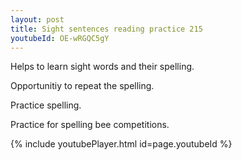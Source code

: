 ```yaml
---
layout: post
title: Sight sentences reading practice 215
youtubeId: OE-wRGQC5gY
---
```

 
 
Helps to learn sight words and their spelling.

Opportunitiy to repeat the spelling. 

Practice spelling. 
 
Practice for spelling bee competitions. 
 
{% include youtubePlayer.html id=page.youtubeId %}
 
 
